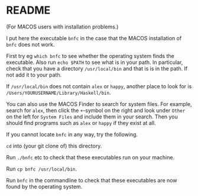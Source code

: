 # README

(For MACOS users with installation problems.)

I put here the executable `bnfc` in the case that the MACOS installation of `bnfc` does not work. 

First try eg `which bnfc` to see whether the operating system finds the executable. Also run `echo $PATH` to see what is in your path. 
In particular, check that you have a directory `/usr/local/bin` and that is is in the path. If not add it to your path. 

If `/usr/local/bin` does not contain `alex` or `happy`,
another place to look for is `/Users/YOURUSERNAME/Library/Haskell/bin`. 

You can also use the MACOS Finder to search for system files. For example, search for `alex`, then click the `+`-symbol on the right and look under `Other` on the left for `System Files` and include them in your search. Then you should find programs such as `alex` or `happy` if they exist at all.

If you cannot locate `bnfc` in any way, 
try the following.

`cd` into (your git clone of) this directory.

Run `./bnfc` etc to check that these executables run on your machine.

Run `cp bnfc /usr/local/bin`.

Run `bnfc` in the commandline to check that these executables are now found by the operating system.
